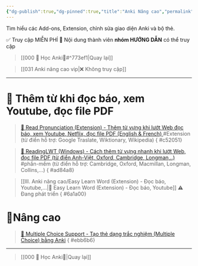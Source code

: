 ```yaml
---
{"dg-publish":true,"dg-pinned":true,"title":"Anki Nâng cao","permalink":"/iii-anki-nang-cao/030-anki-nang-cao-publish/","pinned":true,"dgPassFrontmatter":true}
---
```


Tìm hiểu các Add-ons, Extension, chỉnh sửa giao diện Anki và bộ thẻ.

✅ Truy cập MIỄN PHÍ
👑 Nội dung thành viên **nhóm HƯỚNG DẪN** có thể truy cập

> [[000 🌟 Học Anki🌟#^773ef1\|Quay lại]]

> [[031 Anki nâng cao vip\|❌ Không truy cập]]

___

# 🔭 Thêm từ khi đọc báo, xem Youtube, đọc file PDF


> [👑 Read Pronunciation (Extension) - Thêm từ vựng khi lướt Web đọc báo, xem Youtube, Netflix, đọc file PDF (English & French) ](https://www.facebook.com/groups/ankikhoa2/posts/653970943451875/) #Extension 
> (từ điển hỗ trợ: Google Traslate, Wiktionary, Wikipedia)
{ #c52051}


> [👑 ReadingLWT (Windows) - Cách thêm từ vựng nhanh khi lướt Web, đọc file PDF (từ điển Anh-Việt, Oxford, Cambridge, Longman,..)](https://www.facebook.com/100006970567626/videos/249611901177402/) #phần-mềm 
> (từ điển hỗ trợ: Cambridge, Oxford, Macmillan, Longman, Collins,...)
{ #ad84a8}


> [[III. Anki nâng cao/Easy Learn Word (Extension) - Đọc báo, Youtube,...\|👑 Easy Learn Word (Extension) - Đọc báo, Youtube]]
> ⚠️ Đang phát triển
{ #6a1a00}


# 💎Nâng cao
> [👑 Multiple Choice Support - Tạo thẻ dạng trắc nghiệm (Multiple Choice) bằng Anki](https://www.facebook.com/100006970567626/videos/647310920677093/)
{ #ebb6b6}


___
> [[000 🌟 Học Anki🌟\|Quay lại]]